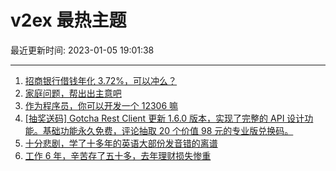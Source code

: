 # v2ex 最热主题

最近更新时间: 2023-01-05 19:01:38

--- 
1. [招商银行借钱年化 3.72%，可以冲么？](https://www.v2ex.com/t/906665) 
2. [家庭问题，帮出出主意吧](https://www.v2ex.com/t/906669) 
3. [作为程序员，你可以开发一个 12306 嘛](https://www.v2ex.com/t/906691) 
4. [[抽奖送码] Gotcha Rest Client 更新 1.6.0 版本，实现了完整的 API 设计功能。基础功能永久免费，评论抽取 20 个价值 98 元的专业版兑换码。](https://www.v2ex.com/t/906718) 
5. [十分悲剧，学了十多年的英语大部份发音错的离谱](https://www.v2ex.com/t/906722) 
6. [工作 6 年，辛苦存了五十多，去年理财损失惨重](https://www.v2ex.com/t/906733) 

